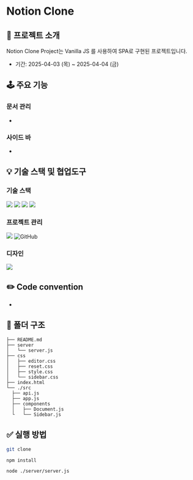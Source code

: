 # Notion Clone

## 📝 프로젝트 소개

Notion Clone Project는 Vanilla JS 를 사용하여 SPA로 구현된 프로젝트입니다.

- 기간: 2025-04-03 (목) ~ 2025-04-04 (금)

## 🕹️ 주요 기능

### 문서 관리

-

### 사이드 바

-

## 💡 기술 스택 및 협업도구

### 기술 스택

<img src="https://img.shields.io/badge/html5-E34F26?style=for-the-badge&logo=html5&logoColor=white"> <img src="https://img.shields.io/badge/css-1572B6?style=for-the-badge&logo=css3&logoColor=white"> <img src="https://img.shields.io/badge/javascript-F7DF1E?style=for-the-badge&logo=javascript&logoColor=black"> <img src="https://img.shields.io/badge/node.js-339933?style=for-the-badge&logo=Node.js&logoColor=white">

### 프로젝트 관리

<img src="https://img.shields.io/badge/Notion-%23000000.svg?style=for-the-badge&logo=notion&logoColor=white"> <img alt="GitHub" src ="https://img.shields.io/badge/GitHub-181717.svg?&style=for-the-badge&logo=GitHub&logoColor=white"/>

### 디자인

<img src="https://img.shields.io/badge/figma-%23F24E1E.svg?style=for-the-badge&logo=figma&logoColor=white">

## ✏️ Code convention

-

## 📂 폴더 구조

```
├── README.md
├── server
│   └── server.js
├── css
│   ├── editor.css
│   ├── reset.css
│   ├── style.css
│   └── sidebar.css
├── index.html
└── ./src
  ├── api.js
  ├── app.js
  ├── components
  │   ├── Document.js
  └   └── Sidebar.js
```

## ✅ 실행 방법

```bash
git clone

npm install

node ./server/server.js
```
